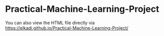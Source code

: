 # Practical-Machine-Learning-Project
You can also view the HTML file directly via
https://elkadi.github.io/Practical-Machine-Learning-Project/
